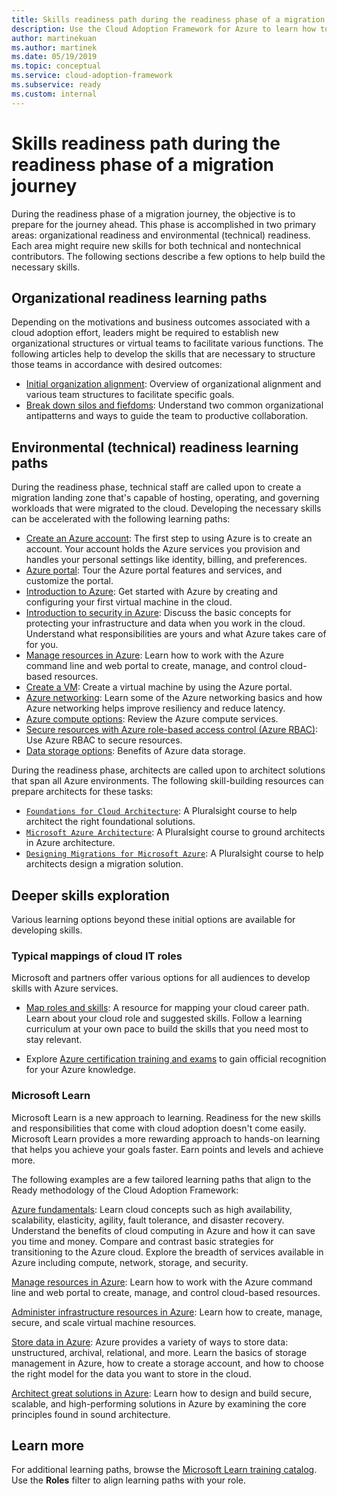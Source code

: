 ```yaml
---
title: Skills readiness path during the readiness phase of a migration journey
description: Use the Cloud Adoption Framework for Azure to learn how to build the skills necessary to complete your migration journey.
author: martinekuan
ms.author: martinek
ms.date: 05/19/2019
ms.topic: conceptual
ms.service: cloud-adoption-framework
ms.subservice: ready
ms.custom: internal
---
```


# Skills readiness path during the readiness phase of a migration journey

During the readiness phase of a migration journey, the objective is to prepare for the journey ahead. This phase is accomplished in two primary areas: organizational readiness and environmental (technical) readiness. Each area might require new skills for both technical and nontechnical contributors. The following sections describe a few options to help build the necessary skills.

## Organizational readiness learning paths

Depending on the motivations and business outcomes associated with a cloud adoption effort, leaders might be required to establish new organizational structures or virtual teams to facilitate various functions. The following articles help to develop the skills that are necessary to structure those teams in accordance with desired outcomes:

- [Initial organization alignment](../organize/index.md): Overview of organizational alignment and various team structures to facilitate specific goals.
- [Break down silos and fiefdoms](../organize/fiefdoms-silos.md): Understand two common organizational antipatterns and ways to guide the team to productive collaboration.

## Environmental (technical) readiness learning paths

During the readiness phase, technical staff are called upon to create a migration landing zone that's capable of hosting, operating, and governing workloads that were migrated to the cloud. Developing the necessary skills can be accelerated with the following learning paths:

- [Create an Azure account](/training/modules/create-an-azure-account/): The first step to using Azure is to create an account. Your account holds the Azure services you provision and handles your personal settings like identity, billing, and preferences.
- [Azure portal](/training/modules/tour-azure-portal/): Tour the Azure portal features and services, and customize the portal.
- [Introduction to Azure](/training/modules/intro-to-azure-fundamentals/): Get started with Azure by creating and configuring your first virtual machine in the cloud.
- [Introduction to security in Azure](/training/modules/protect-against-security-threats-azure/): Discuss the basic concepts for protecting your infrastructure and data when you work in the cloud. Understand what responsibilities are yours and what Azure takes care of for you.
- [Manage resources in Azure](/training/paths/manage-resources-in-azure/): Learn how to work with the Azure command line and web portal to create, manage, and control cloud-based resources.
- [Create a VM](/training/modules/create-windows-virtual-machine-in-azure/): Create a virtual machine by using the Azure portal.
- [Azure networking](/training/modules/azure-networking-fundamentals/): Learn some of the Azure networking basics and how Azure networking helps improve resiliency and reduce latency.
- [Azure compute options](/training/modules/azure-compute-fundamentals/): Review the Azure compute services.
- [Secure resources with Azure role-based access control (Azure RBAC)](/training/modules/secure-azure-resources-with-rbac/): Use Azure RBAC to secure resources.
- [Data storage options](/training/modules/azure-database-fundamentals/): Benefits of Azure data storage.

During the readiness phase, architects are called upon to architect solutions that span all Azure environments. The following skill-building resources can prepare architects for these tasks:

- [`Foundations for Cloud Architecture`](https://www.pluralsight.com/courses/cloud-architecture-foundations): A Pluralsight course to help architect the right foundational solutions.
- [`Microsoft Azure Architecture`](https://www.pluralsight.com/courses/cloud-architecture-foundations): A Pluralsight course to ground architects in Azure architecture.
- [`Designing Migrations for Microsoft Azure`](https://www.pluralsight.com/courses/cloud-architecture-foundations): A Pluralsight course to help architects design a migration solution.

## Deeper skills exploration

Various learning options beyond these initial options are available for developing skills.

### Typical mappings of cloud IT roles

Microsoft and partners offer various options for all audiences to develop skills with Azure services.

- [Map roles and skills](../plan/suggested-skills.md): A resource for mapping your cloud career path. Learn about your cloud role and suggested skills. Follow a learning curriculum at your own pace to build the skills that you need most to stay relevant.

- Explore [Azure certification training and exams](/certifications/) to gain official recognition for your Azure knowledge.

### Microsoft Learn

Microsoft Learn is a new approach to learning. Readiness for the new skills and responsibilities that come with cloud adoption doesn't come easily. Microsoft Learn provides a more rewarding approach to hands-on learning that helps you achieve your goals faster. Earn points and levels and achieve more.

The following examples are a few tailored learning paths that align to the Ready methodology of the Cloud Adoption Framework:

[Azure fundamentals](/training/paths/az-900-describe-cloud-concepts/): Learn cloud concepts such as high availability, scalability, elasticity, agility, fault tolerance, and disaster recovery. Understand the benefits of cloud computing in Azure and how it can save you time and money. Compare and contrast basic strategies for transitioning to the Azure cloud. Explore the breadth of services available in Azure including compute, network, storage, and security.

[Manage resources in Azure](/training/modules/control-and-organize-with-azure-resource-manager/): Learn how to work with the Azure command line and web portal to create, manage, and control cloud-based resources.

[Administer infrastructure resources in Azure](/training/paths/administer-infrastructure-resources-in-azure/): Learn how to create, manage, secure, and scale virtual machine resources.

[Store data in Azure](/training/paths/store-data-in-azure/): Azure provides a variety of ways to store data: unstructured, archival, relational, and more. Learn the basics of storage management in Azure, how to create a storage account, and how to choose the right model for the data you want to store in the cloud.

[Architect great solutions in Azure](/training/paths/azure-well-architected-framework/): Learn how to design and build secure, scalable, and high-performing solutions in Azure by examining the core principles found in sound architecture.

## Learn more

For additional learning paths, browse the [Microsoft Learn training catalog](/training/browse/). Use the **Roles** filter to align learning paths with your role.
